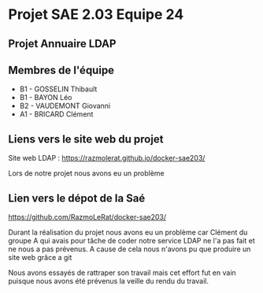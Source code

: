 # Projet SAE 2.03 Equipe 24

## Projet Annuaire LDAP


## Membres de l'équipe

- B1 - GOSSELIN Thibault
- B1 - BAYON Léo
- B2 - VAUDEMONT Giovanni
- A1 - BRICARD Clément

## Liens vers le site web du projet

Site web LDAP : https://razmolerat.github.io/docker-sae203/

Lors de notre projet nous avons eu un problème 


## Lien vers le dépot de la Saé

https://github.com/RazmoLeRat/docker-sae203/


Durant la réalisation du projet nous avons eu un problème car Clément du groupe A qui avais pour tâche de coder notre service LDAP ne l'a pas fait et ne nous a pas prévenus.
A cause de cela nous n'avons pu que produire un site web grâce a git

Nous avons essayés de rattraper son travail mais cet effort fut en vain puisque nous avons été prévenus la veille du rendu du travail.